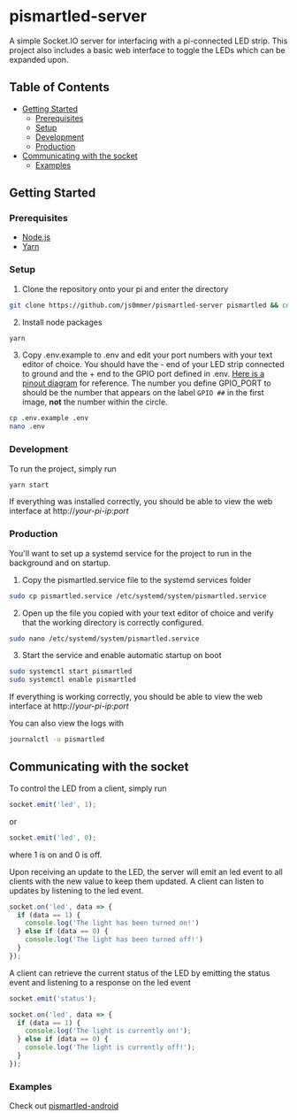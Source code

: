 # pismartled-server

A simple Socket.IO server for interfacing with a pi-connected LED strip. This project also includes a basic web interface to toggle the LEDs which can be expanded upon.

## Table of Contents
* [Getting Started](#getting-started)
  * [Prerequisites](#prerequisites)
  * [Setup](#setup)
  * [Development](#development)
  * [Production](#production)
* [Communicating with the socket](#communicating-with-the-socket)
  * [Examples](#examples)

## Getting Started

### Prerequisites

* [Node.js](https://nodejs.org/)
* [Yarn](https://classic.yarnpkg.com/en/docs/install/)

### Setup

1. Clone the repository onto your pi and enter the directory

```sh
git clone https://github.com/js0mmer/pismartled-server pismartled && cd pismartled
```
2. Install node packages

```sh
yarn
```

3. Copy .env.example to .env and edit your port numbers with your text editor of choice.  You should have the - end of your LED strip connected to ground and the + end to the GPIO port defined in .env. [Here is a pinout diagram](https://www.raspberrypi.org/documentation/usage/gpio/) for reference. The number you define GPIO_PORT to should be the number that appears on the label `GPIO ##` in the first image, **not** the number within the circle.

```sh
cp .env.example .env
nano .env
```

### Development

To run the project, simply run

```sh
yarn start
```

If everything was installed correctly, you should be able to view the web interface at http://*your-pi-ip*:*port*

### Production

You'll want to set up a systemd service for the project to run in the background and on startup.

1. Copy the pismartled.service file to the systemd services folder

```sh
sudo cp pismartled.service /etc/systemd/system/pismartled.service
```

2. Open up the file you copied with your text editor of choice and verify that the working directory is correctly configured.

```sh
sudo nano /etc/systemd/system/pismartled.service
```

3. Start the service and enable automatic startup on boot

```sh
sudo systemctl start pismartled
sudo systemctl enable pismartled
```

If everything is working correctly, you should be able to view the web interface at http://*your-pi-ip*:*port*

You can also view the logs with

```sh
journalctl -u pismartled
```

## Communicating with the socket

To control the LED from a client, simply run

```js
socket.emit('led', 1);
```

or

```js
socket.emit('led', 0);
```

where 1 is on and 0 is off.

Upon receiving an update to the LED, the server will emit an led event to all clients with the new value to keep them updated. A client can listen to updates by listening to the led event.

```js
socket.on('led', data => {
  if (data == 1) {
    console.log('The light has been turned on!')
  } else if (data == 0) {
    console.log('The light has been turned off!')
  }
});
```

A client can retrieve the current status of the LED by emitting the status event and listening to a response on the led event

```js
socket.emit('status');
```

```js
socket.on('led', data => {
  if (data == 1) {
    console.log('The light is currently on!');
  } else if (data == 0) {
    console.log('The light is currently off!');
  }
});
```

### Examples

Check out [pismartled-android](https://github.com/js0mmer/pismartled-android)